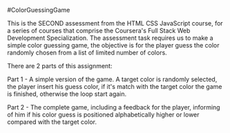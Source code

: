 #ColorGuessingGame

This is the SECOND assessment from the HTML CSS JavaScript course, for a series of courses that comprise the Coursera's Full Stack Web Development Specialization.
The assessment task requires us to make a simple color guessing game, the objective is for the player guess the color randomly chosen from a list of limited number of colors.

There are 2 parts of this assignment:

Part 1 - A simple version of the game. A target color is randomly selected, the player insert his guess color, if it's match with the target color the game is finished, otherwise the loop start again.

Part 2 - The complete game, including a feedback for the player, informing of him if his color guess is  positioned alphabetically  higher or lower  compared with the target color.
